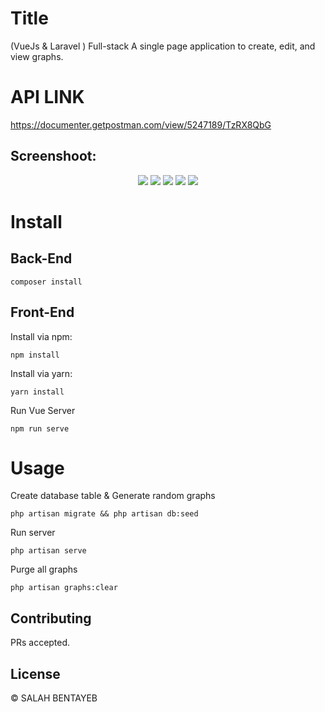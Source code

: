 # Title

(VueJs & Laravel ) Full-stack
A single page application to create, edit, and view graphs.

# API LINK
https://documenter.getpostman.com/view/5247189/TzRX8QbG
## Screenshoot:
<p align="center">
   <img src="https://i.ibb.co/58fW7DY/2021-05-17-01-54-13-Graph-Networker.png" />
   <img src="https://i.ibb.co/LnHP248/2021-05-17-01-55-14.png" />
   <img src="https://i.ibb.co/JtZq6tj/2021-05-17-01-54-38.png" />
   <img src="https://i.ibb.co/rHYCX45/2021-05-17-01-54-52.png" />
   <img src="https://i.ibb.co/NjqK6jv/2021-05-17-01-55-03-Window.png" />
</p>

# Install

## Back-End
```
composer install
```

## Front-End
Install via npm:
```
npm install 
```
Install via yarn:
```
yarn install 
```
Run Vue Server
```
npm run serve
```
# Usage
Create database table & Generate random graphs
```
php artisan migrate && php artisan db:seed
```
Run server
```
php artisan serve
```
Purge all graphs
```
php artisan graphs:clear
```


## Contributing

PRs accepted.

## License

© SALAH BENTAYEB
